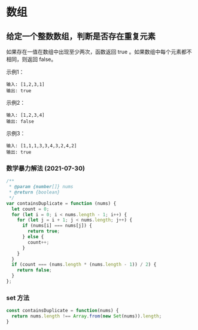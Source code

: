 <!--
 * @Author: shengCW
 * @Email: 2367896538@qq.com
 * @Date: 2021-07-30 13:57:56
 * @LastEditors: shengCW
 * @LastEmail: 2367896538@qq.com
 * @LastEditTime: 2021-07-30 15:49:09
 * @Description: file content
-->
<!--
 * @Author: shengCW
 * @Email: 2367896538@qq.com
 * @Date: 2021-07-30 13:57:56
 * @LastEditors: shengCW
 * @LastEmail: 2367896538@qq.com
 * @LastEditTime: 2021-07-30 15:30:18
 * @Description: file content
-->
# 数组

## 给定一个整数数组，判断是否存在重复元素

如果存在一值在数组中出现至少两次，函数返回 true 。如果数组中每个元素都不相同，则返回 false。

示例1：

```shell
输入: [1,2,3,1]
输出: true
```

示例2：

```shell
输入: [1,2,3,4]
输出: false
```


示例3：

```shell
输入: [1,1,1,3,3,4,3,2,4,2]
输出: true
```

### 数学暴力解法 (2021-07-30)

```js
/**
 * @param {number[]} nums
 * @return {boolean}
 */
var containsDuplicate = function (nums) {
  let count = 0;
  for (let i = 0; i < nums.length - 1; i++) {
    for (let j = i + 1; j < nums.length; j++) {
      if (nums[i] === nums[j]) {
        return true;
      } else {
        count++;
      }
    }
  }
  if (count === (nums.length * (nums.length - 1)) / 2) {
    return false;
  }
};
```

### set 方法

```js
const containsDuplicate = function(nums) {
  return nums.length !== Array.from(new Set(nums)).length;
}
```


